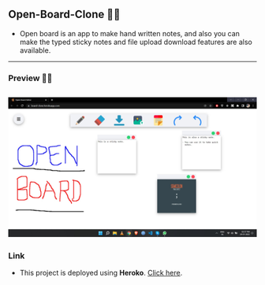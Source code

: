 ## Open-Board-Clone 📝✨
- Open board is an app to make hand written notes, and also you can make the typed sticky notes and file upload download features are also available.
-------
### Preview 📌📌
![](UI/screenshot.jpg)
-------
### Link
- This project is deployed using **Heroko**. [Click here](https://board-clone.herokuapp.com/).
